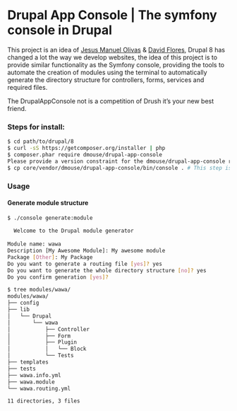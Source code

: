 Drupal App Console | The symfony console in Drupal
==============

This project is an idea of [Jesus Manuel Olivas](https://twitter.com/jmolivas) & [David Flores](https://twitter.com/dmouse),  Drupal 8 has changed a lot the way we develop websites, the idea of this project is to provide similar functionality as the Symfony console, providing the tools to automate the creation of modules using the terminal to automatically generate the directory structure for controllers, forms, services and required files.

The DrupalAppConsole not is a competition of Drush it’s your new best friend.

### Steps for install:

```bash
$ cd path/to/drupal/8
$ curl -sS https://getcomposer.org/installer | php
$ composer.phar require dmouse/drupal-app-console
Please provide a version constraint for the dmouse/drupal-app-console requirement: dev-master
$ cp core/vendor/dmouse/drupal-app-console/bin/console . # This step is provisional
```

### Usage

#### Generate module structure
```bash
$ ./console generate:module
                                          
  Welcome to the Drupal module generator  
                                          
Module name: wawa
Description [My Awesome Module]: My awesome module 
Package [Other]: My Package
Do you want to generate a routing file [yes]? yes
Do you want to generate the whole directory structure [no]? yes
Do you confirm generation [yes]? 

$ tree modules/wawa/
modules/wawa/
├── config
├── lib
│   └── Drupal
│       └── wawa
│           ├── Controller
│           ├── Form
│           ├── Plugin
│           │   └── Block
│           └── Tests
├── templates
├── tests
├── wawa.info.yml
├── wawa.module
└── wawa.routing.yml

11 directories, 3 files
```
